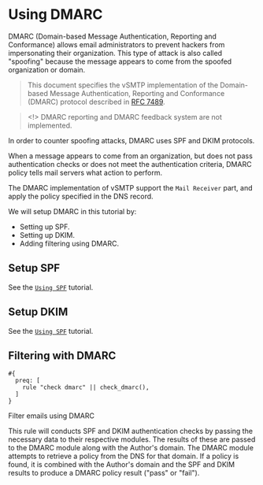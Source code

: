 # Using DMARC

DMARC (Domain-based Message Authentication, Reporting and Conformance) allows email administrators to prevent hackers from impersonating their organization. This type of attack is also called "spoofing" because the message appears to come from the spoofed organization or domain.

> This document specifies the vSMTP implementation of the Domain-based Message Authentication, Reporting and Conformance (DMARC) protocol described in [RFC 7489](https://www.rfc-editor.org/rfc/rfc7489.html).

> <!> DMARC reporting and DMARC feedback system are not implemented.

In order to counter spoofing attacks, DMARC uses SPF and DKIM protocols.

When a message appears to come from an organization, but does not pass authentication checks or does not meet the authentication criteria, DMARC policy tells mail servers what action to perform.

The DMARC implementation of vSMTP support the `Mail Receiver` part, and apply the policy specified in the DNS record.

We will setup DMARC in this tutorial by:
- Setting up SPF.
- Setting up DKIM.
- Adding filtering using DMARC.

## Setup SPF

See the [`Using SPF`](../4/spf.md) tutorial.

## Setup DKIM

See the [`Using SPF`](../3/dkim.md) tutorial.

## Filtering with DMARC

```rust,ignore
#{
  preq: [
    rule "check dmarc" || check_dmarc(),
  ]
}
```
<p class="ann"> Filter emails using DMARC </p>

This rule will conducts SPF and DKIM authentication checks by passing the necessary data to their respective modules. The results of these are passed to the DMARC module along with the Author's domain. The DMARC module attempts to retrieve a policy from the DNS for that domain. If a policy is found, it is combined with the Author's domain and the SPF and DKIM results to produce a DMARC policy result ("pass" or "fail").
